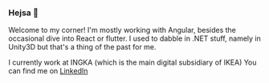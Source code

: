 ### Hejsa 👋

Welcome to my corner! I'm mostly working with Angular, besides the occasional dive into React or flutter. I used to dabble in .NET stuff, namely in Unity3D but that's a thing of the past for me.

I currently work at INGKA (which is the main digital subsidiary of IKEA)
You can find me on [LinkedIn](https://www.linkedin.com/in/mathiassiig/)
